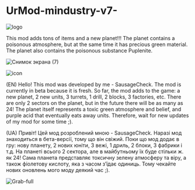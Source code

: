 # UrMod-mindustry-v7-


![logo](https://github.com/misterfirer/UrMod-mindustry-v7-/assets/75091040/ff4265d2-4c7f-4ad9-82cd-cc555b1c0aa1)




This mod adds tons of items and a new planet!!! The planet contains a poisonous atmosphere, but at the same time it has precious green material. The planet also contains the poisonous substance Puplenite.

![Снимок экрана (7)](https://github.com/misterfirer/UrMod-mindustry-v7-/assets/75091040/a4c304e7-16d9-478d-9953-7c6ed7145b21)

![icon](https://github.com/misterfirer/UrMod-mindustry-v7-/assets/75091040/cb6b1876-3426-4778-b166-b13d143e7579)

(EN)
Hello! This mod was developed by me - SausageCheck. The mod is currently in beta because it is fresh. So far, the mod adds to the game: a new planet, 2 new units, 3 turrets, 1 drill, 2 blocks, 3 factories, etc. There are only 2 sectors on the planet, but in the future there will be as many as 24! The planet itself represents a toxic green atmosphere and belief, and purple acid that eventually eats away units. Therefore, wait for new updates of my mod for some time ;).

(UA)
Привіт! Цей мод розроблений мною - SausageCheck. Наразі мод знаходиться в бета-версії, тому що він свіжий. Поки що мод додає в гру: нову планету, 2 нових юніти, 3 вежі, 1 дриль, 2 блоки, 3 фабрики і т.д. На планеті всього 2 сектора, але в майбутньому їх буде стільки ж. як 24! Сама планета представляє токсичну зелену
атмосферу та віру, а також фіолетову кислоту, яка з часом з’їдає одиниць. Тому чекайте нових оновлень мого моду деякий час ;).

![Grab-full](https://github.com/misterfirer/UrMod-mindustry-v7-/assets/75091040/afcc6928-f866-4274-8633-0e9653d7ab08)








